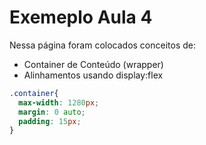 # Exemeplo Aula 4

Nessa página foram colocados conceitos de:

- Container de Conteúdo (wrapper)
- Alinhamentos usando display:flex

```css
.container{
  max-width: 1280px;
  margin: 0 auto;
  padding: 15px;
}
```
